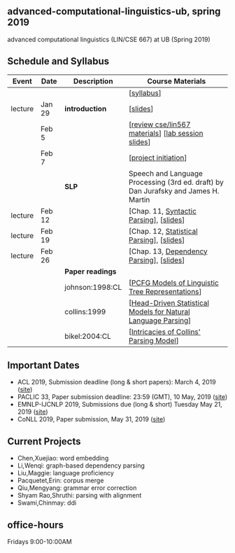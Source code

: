 ## advanced-computational-linguistics-ub, spring 2019

advanced computational linguistics (LIN/CSE 667) at UB (Spring 2019)

## Schedule and Syllabus 
|Event	| Date |	Description	 |Course Materials |
| ------ | ------ | ------ | ------  |
| |  |  | [[syllabus](https://www.overleaf.com/read/vsyqcdhfxnhc)]|
|lecture | Jan 29 | **introduction** | [[slides](https://www.overleaf.com/read/sjmtfvqzxzdr)]|
| | Feb 5 |  | [[review cse/lin567 materials](https://buffalo.box.com/s/mmr1wjqy3te5fbg8c4q0r9gyymrhxj0n)] [[lab session slides](https://www.overleaf.com/read/tvwsfcpxvgnx)]|
| | Feb 7 |  | [[project initiation](https://www.overleaf.com/read/hkpmrxbhkgjg)]|
| |  | **SLP** | Speech and Language Processing (3rd ed. draft) by Dan Jurafsky and James H. Martin |
|lecture | Feb 12 | | [Chap. 11, [Syntactic Parsing](https://web.stanford.edu/~jurafsky/slp3/11.pdf)], [[slides](https://www.overleaf.com/read/zdkqzkqqdqqh)] |
|lecture | Feb 19 | | [Chap. 12, [Statistical Parsing](https://web.stanford.edu/~jurafsky/slp3/12.pdf)], [[slides](https://www.overleaf.com/read/ghdgbbpnvcqc)] |
|lecture | Feb 26 | | [Chap. 13, [Dependency Parsing](https://web.stanford.edu/~jurafsky/slp3/13.pdf)], [[slides](https://www.overleaf.com/read/wzbgndjdhxhr)] |
| |  | **Paper readings** |  |
| |  | johnson:1998:CL | [[PCFG Models of Linguistic Tree Representations](http://www.aclweb.org/anthology/J98-4004)] |
| |  | collins:1999 | [[Head-Driven Statistical Models for Natural Language Parsing](http://www.cs.columbia.edu/~mcollins/papers/thesis.ps)] |
| |  | bikel:2004:CL | [[Intricacies of Collins' Parsing Model](https://doi.org/10.1162/0891201042544929)] |


## Important Dates
* ACL 2019, Submission deadline (long & short papers): March 4, 2019 ([site](http://www.acl2019.org))
* PACLIC 33, Paper submission deadline: 23:59 (GMT), 10 May, 2019 ([site](https://jaslli.org/paclic33/))
* EMNLP-IJCNLP 2019, Submissions due (long & short)	Tuesday	May 21, 2019 ([site](https://www.emnlp-ijcnlp2019.org))
* CoNLL 2019, Paper submission, May 31, 2019 ([site](http://www.conll.org/cfp-2019))


## Current Projects
* Chen,Xuejiao: word embedding 
* Li,Wenqi: graph-based dependency parsing
* Liu,Maggie: language proficiency
* Pacquetet,Erin: corpus merge
* Qiu,Mengyang: grammar error correction
* Shyam Rao,Shruthi: parsing with alignment
* Swami,Chinmay: ddi

## office-hours
Fridays 9:00-10:00AM
